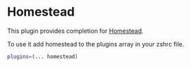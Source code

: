 # Homestead

This plugin provides completion for
[Homestead](https://laravel.com/docs/homestead).

To use it add homestead to the plugins array in your zshrc file.

```sh
plugins=(... homestead)
```

